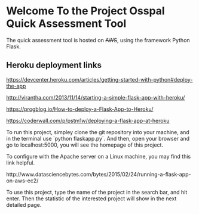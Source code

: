 <h1> Welcome To the Project Osspal Quick Assessment Tool</h1>

<p> The quick assessment tool is hosted on  <del>AWS</del>, using the framework Python Flask. </p>

## Heroku deployment links

https://devcenter.heroku.com/articles/getting-started-with-python#deploy-the-app

http://virantha.com/2013/11/14/starting-a-simple-flask-app-with-heroku/

https://progblog.io/How-to-deploy-a-Flask-App-to-Heroku/

https://coderwall.com/p/pstm1w/deploying-a-flask-app-at-heroku

<p> To run this project, simpley clone the git repository into your machine, and in the terminal use `python flaskapp.py`. And then, open your browser and go to localhost:5000, you will see the homepage of this project. </p>

<p> To configure with the Apache server on a Linux machine, you may find this link helpful.

<p> http://www.datasciencebytes.com/bytes/2015/02/24/running-a-flask-app-on-aws-ec2/ </p>

<p> To use this project, type the name of the project in the search bar, and hit enter. Then the statistic of the interested project will show in the next detailed page. </p>